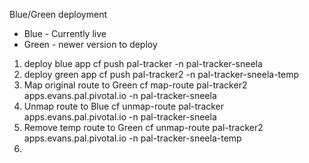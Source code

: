 Blue/Green deployment
 - Blue - Currently live
 - Green - newer version to deploy

1. deploy blue app
   cf push pal-tracker -n pal-tracker-sneela
2. deploy green app
   cf push pal-tracker2 -n pal-tracker-sneela-temp
3. Map original route to Green
   cf map-route pal-tracker2 apps.evans.pal.pivotal.io -n pal-tracker-sneela
4. Unmap route to Blue
   cf unmap-route pal-tracker apps.evans.pal.pivotal.io -n pal-tracker-sneela
5. Remove temp route to Green
   cf unmap-route pal-tracker2 apps.evans.pal.pivotal.io -n pal-tracker-sneela-temp
6. 